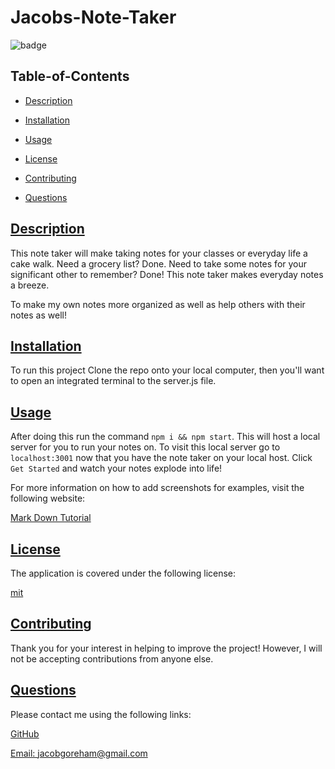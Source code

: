 # Jacobs-Note-Taker

![badge](https://img.shields.io/badge/license-mit-blue)

## Table-of-Contents

- [Description](#description)
- [Installation](#installation)
- [Usage](#usage)

- [License](#license)
- [Contributing](#contributing)
- [Questions](#questions)

## [Description](#table-of-contents)

This note taker will make taking notes for your classes or everyday life a cake walk. Need a grocery list? Done. Need to take some notes for your significant other to remember? Done! This note taker makes everyday notes a breeze.

To make my own notes more organized as well as help others with their notes as well!

## [Installation](#table-of-contents)

To run this project Clone the repo onto your local computer, then you'll want to open an integrated terminal to the server.js file.

## [Usage](#table-of-contents)

After doing this run the command `npm i && npm start`. This will host a local server for you to run your notes on. To visit this local server go to `localhost:3001` now that you have the note taker on your local host. Click `Get Started` and watch your notes explode into life!

For more information on how to add screenshots for examples, visit the following website:

[Mark Down Tutorial](https://agea.github.io/tutorial.md/)

## [License](#table-of-contents)

The application is covered under the following license:

[mit](https://choosealicense.com/licenses/mit)

## [Contributing](#table-of-contents)

Thank you for your interest in helping to improve the project! However, I will not be accepting contributions from anyone else.

## [Questions](#table-of-contents)

Please contact me using the following links:

[GitHub](https://github.com/jacobgoreham)

[Email: jacobgoreham@gmail.com](mailto:jacobgoreham@gmail.com)
